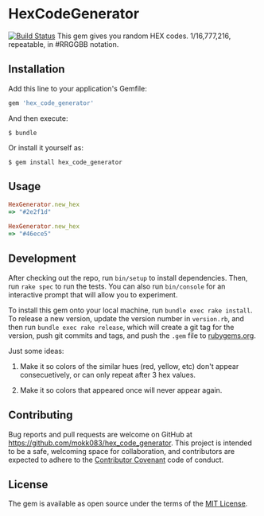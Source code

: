 # HexCodeGenerator
[![Build Status](https://travis-ci.org/mokk083/hexcode-generator.svg?branch=master)](https://travis-ci.org/mokk083/hexcode-generator)
This gem gives you random HEX codes. 1/16,777,216, repeatable, in #RRGGBB notation.

## Installation

Add this line to your application's Gemfile:

```ruby
gem 'hex_code_generator'
```

And then execute:

    $ bundle

Or install it yourself as:

    $ gem install hex_code_generator

## Usage

```ruby
HexGenerator.new_hex
=> "#2e2f1d"
```
```ruby
HexGenerator.new_hex
=> "#46ece5"
```

## Development

After checking out the repo, run `bin/setup` to install dependencies. Then, run `rake spec` to run the tests. You can also run `bin/console` for an interactive prompt that will allow you to experiment.

To install this gem onto your local machine, run `bundle exec rake install`. To release a new version, update the version number in `version.rb`, and then run `bundle exec rake release`, which will create a git tag for the version, push git commits and tags, and push the `.gem` file to [rubygems.org](https://rubygems.org).

Just some ideas:

1. Make it so colors of the similar hues (red, yellow, etc) don't appear consecuetively, or can only repeat after 3 hex values.

2. Make it so colors that appeared once will never appear again. 

## Contributing

Bug reports and pull requests are welcome on GitHub at https://github.com/mokk083/hex_code_generator. This project is intended to be a safe, welcoming space for collaboration, and contributors are expected to adhere to the [Contributor Covenant](http://contributor-covenant.org) code of conduct.


## License

The gem is available as open source under the terms of the [MIT License](http://opensource.org/licenses/MIT).

